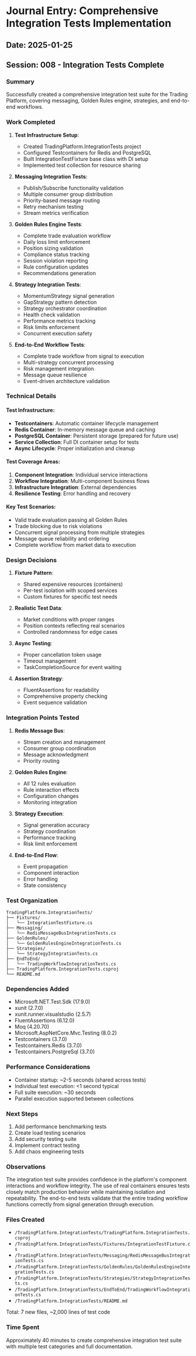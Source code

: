 # Journal Entry: Comprehensive Integration Tests Implementation

## Date: 2025-01-25
## Session: 008 - Integration Tests Complete

### Summary
Successfully created a comprehensive integration test suite for the Trading Platform, covering messaging, Golden Rules engine, strategies, and end-to-end workflows.

### Work Completed

1. **Test Infrastructure Setup**:
   - Created TradingPlatform.IntegrationTests project
   - Configured Testcontainers for Redis and PostgreSQL
   - Built IntegrationTestFixture base class with DI setup
   - Implemented test collection for resource sharing

2. **Messaging Integration Tests**:
   - Publish/Subscribe functionality validation
   - Multiple consumer group distribution
   - Priority-based message routing
   - Retry mechanism testing
   - Stream metrics verification

3. **Golden Rules Engine Tests**:
   - Complete trade evaluation workflow
   - Daily loss limit enforcement
   - Position sizing validation
   - Compliance status tracking
   - Session violation reporting
   - Rule configuration updates
   - Recommendations generation

4. **Strategy Integration Tests**:
   - MomentumStrategy signal generation
   - GapStrategy pattern detection
   - Strategy orchestrator coordination
   - Health check validation
   - Performance metrics tracking
   - Risk limits enforcement
   - Concurrent execution safety

5. **End-to-End Workflow Tests**:
   - Complete trade workflow from signal to execution
   - Multi-strategy concurrent processing
   - Risk management integration
   - Message queue resilience
   - Event-driven architecture validation

### Technical Details

#### Test Infrastructure:
- **Testcontainers**: Automatic container lifecycle management
- **Redis Container**: In-memory message queue and caching
- **PostgreSQL Container**: Persistent storage (prepared for future use)
- **Service Collection**: Full DI container setup for tests
- **Async Lifecycle**: Proper initialization and cleanup

#### Test Coverage Areas:
1. **Component Integration**: Individual service interactions
2. **Workflow Integration**: Multi-component business flows
3. **Infrastructure Integration**: External dependencies
4. **Resilience Testing**: Error handling and recovery

#### Key Test Scenarios:
- Valid trade evaluation passing all Golden Rules
- Trade blocking due to risk violations
- Concurrent signal processing from multiple strategies
- Message queue reliability and ordering
- Complete workflow from market data to execution

### Design Decisions

1. **Fixture Pattern**:
   - Shared expensive resources (containers)
   - Per-test isolation with scoped services
   - Custom fixtures for specific test needs

2. **Realistic Test Data**:
   - Market conditions with proper ranges
   - Position contexts reflecting real scenarios
   - Controlled randomness for edge cases

3. **Async Testing**:
   - Proper cancellation token usage
   - Timeout management
   - TaskCompletionSource for event waiting

4. **Assertion Strategy**:
   - FluentAssertions for readability
   - Comprehensive property checking
   - Event sequence validation

### Integration Points Tested

1. **Redis Message Bus**:
   - Stream creation and management
   - Consumer group coordination
   - Message acknowledgment
   - Priority routing

2. **Golden Rules Engine**:
   - All 12 rules evaluation
   - Rule interaction effects
   - Configuration changes
   - Monitoring integration

3. **Strategy Execution**:
   - Signal generation accuracy
   - Strategy coordination
   - Performance tracking
   - Risk limit enforcement

4. **End-to-End Flow**:
   - Event propagation
   - Component interaction
   - Error handling
   - State consistency

### Test Organization

```
TradingPlatform.IntegrationTests/
├── Fixtures/
│   └── IntegrationTestFixture.cs
├── Messaging/
│   └── RedisMessageBusIntegrationTests.cs
├── GoldenRules/
│   └── GoldenRulesEngineIntegrationTests.cs
├── Strategies/
│   └── StrategyIntegrationTests.cs
├── EndToEnd/
│   └── TradingWorkflowIntegrationTests.cs
├── TradingPlatform.IntegrationTests.csproj
└── README.md
```

### Dependencies Added

- Microsoft.NET.Test.Sdk (17.9.0)
- xunit (2.7.0)
- xunit.runner.visualstudio (2.5.7)
- FluentAssertions (6.12.0)
- Moq (4.20.70)
- Microsoft.AspNetCore.Mvc.Testing (8.0.2)
- Testcontainers (3.7.0)
- Testcontainers.Redis (3.7.0)
- Testcontainers.PostgreSql (3.7.0)

### Performance Considerations

- Container startup: ~2-5 seconds (shared across tests)
- Individual test execution: <1 second typical
- Full suite execution: ~30 seconds
- Parallel execution supported between collections

### Next Steps

1. Add performance benchmarking tests
2. Create load testing scenarios
3. Add security testing suite
4. Implement contract testing
5. Add chaos engineering tests

### Observations

The integration test suite provides confidence in the platform's component interactions and workflow integrity. The use of real containers ensures tests closely match production behavior while maintaining isolation and repeatability. The end-to-end tests validate that the entire trading workflow functions correctly from signal generation through execution.

### Files Created

- `/TradingPlatform.IntegrationTests/TradingPlatform.IntegrationTests.csproj`
- `/TradingPlatform.IntegrationTests/Fixtures/IntegrationTestFixture.cs`
- `/TradingPlatform.IntegrationTests/Messaging/RedisMessageBusIntegrationTests.cs`
- `/TradingPlatform.IntegrationTests/GoldenRules/GoldenRulesEngineIntegrationTests.cs`
- `/TradingPlatform.IntegrationTests/Strategies/StrategyIntegrationTests.cs`
- `/TradingPlatform.IntegrationTests/EndToEnd/TradingWorkflowIntegrationTests.cs`
- `/TradingPlatform.IntegrationTests/README.md`

Total: 7 new files, ~2,000 lines of test code

### Time Spent
Approximately 40 minutes to create comprehensive integration test suite with multiple test categories and full documentation.